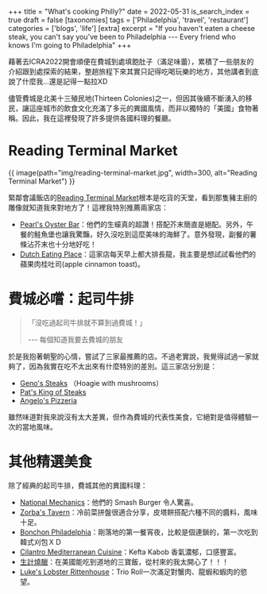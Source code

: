 +++
title = "What's cooking Philly?"
date = 2022-05-31
is_search_index = true
draft = false
[taxonomies]
tags = ['Philadelphia', 'travel', 'restaurant']
categories = ['blogs', 'life']
[extra]
excerpt = "If you haven't eaten a cheese steak, you can't say you've been to Philadelphia --- Every friend who knows I'm going to Philadelphia"
+++

藉著去ICRA2022開會順便在費城到處填飽肚子（滿足味蕾），累積了一些朋友的介紹跟到處探索的結果，整趟旅程下來其實只記得吃喝玩樂的地方，其他講者到底說了什麼我...還是記得一點拉XD

儘管費城是北美十三殖民地(Thirteen Colonies)之一，但因其後續不斷湧入的移民，讓這座城市的飲食文化充滿了多元的異國風情，而非以獨特的「美國」食物著稱。因此，我在這裡發現了許多提供各國料理的餐廳。

# Reading Terminal Market

{{ image(path="img/reading-terminal-market.jpg", width=300, alt="Reading Terminal Market") }}

緊鄰會議飯店的[Reading Terminal Market](https://readingterminalmarket.org/)根本是吃貨的天堂，看到那隻豬主廚的雕像就知道我來對地方了！這裡我特別推薦兩家店：

- [Pearl's Oyster Bar](https://pearlsrtm.com/)：他們的生蠔真的超讚！搭配芥末簡直是絕配。另外，午餐的鮭魚堡也讓我驚豔，好久沒吃到這麼美味的海鮮了。意外發現，副餐的薯條沾芥末也十分地好吃！
- [Dutch Eating Place](https://dutcheatingplace.com/)：這家店每天早上都大排長龍，我主要是想試試看他們的蘋果肉桂吐司(apple cinnamon toast)。

# 費城必嚐：起司牛排

> 「沒吃過起司牛排就不算到過費城！」
>
> --- 每個知道我要去費城的朋友

於是我抱著朝聖的心情，嘗試了三家最推薦的店。不過老實說，我覺得試過一家就夠了，因為我實在吃不太出來有什麼特別的差別。這三家店分別是：

- [Geno's Steaks](https://www.genosteaks.com/) （Hoagie with mushrooms）
- [Pat's King of Steaks](https://www.patskingofsteaks.com/) 
- [Angelo's Pizzeria](https://angelospizzeriasouthphiladelphia.com/)

雖然味道對我來說沒有太大差異，但作為費城的代表性美食，它絕對是值得體驗一次的當地風味。

# 其他精選美食

除了經典的起司牛排，費城其他的異國料理：

- [National Mechanics](https://www.nationalmechanics.com/)：他們的 Smash Burger 令人驚喜。
- [Zorba's Tavern](https://www.zorbastavern.com/)：冷前菜拼盤很適合分享，皮塔餅搭配六種不同的醬料，風味十足。
- [Bonchon Philadelphia](https://www.bonchon.com/locations/ll/us/pa/philadelphia/1020-cherry-st)：剛落地的第一餐宵夜，比較是個連鎖的，第一次吃到韓式刈包ＸＤ
- [Cilantro Mediterranean Cuisine](https://www.cilantromediterraneancuisine.com/)：Kefta Kabob 香氣濃郁，口感豐富。
- [生計燒臘](https://www.sangkeechinatown.com/)：在美國能吃到道地的三寶飯，從村來的我太開心了！！！
- [Luke's Lobster Rittenhouse](https://lukeslobster.com/pages/rittenhouse)：Trio Roll一次滿足對蟹肉、龍蝦和蝦肉的慾望。

